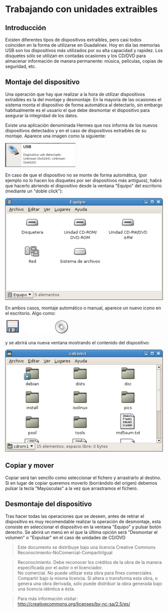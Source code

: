 # Trabajando con unidades extraibles

## Introducción

Existen diferentes tipos de dispositivos extraíbles, pero casi todos coinciden en la forma de utilizarse en Guadalinex. Hoy en día las memorias USB son los dispositivos más utilizados por su alta capacidad y rapidez. Los disquetes sólo se utilizan en contadas ocasiones y los CD/DVD para almacenar información de manera permanente: música, películas, copias de seguridad, etc.  

## Montaje del dispositivo  

Una operación que hay que realizar a la hora de utilizar dispositivos extraíbles es la del montaje y desmontaje. En la mayoría de las ocasiones el sistema monta el dispositivo de forma automática al detectarlo, sin embargo habitualmente es el usuario el que debe desmontar el dispositivo para asegurar la integridad de los datos.

Existe una aplicación denominada Hermes que nos informa de los nuevos dispositivos detectados y en el caso de dispositivos extraíbles de su montaje. Aparece una imagen como la siguiente:  

![](../img/usb.png)  

  
En caso de que el dispositivo no se monte de forma automática, (por ejemplo no lo hacen los disquetes por ser dispositivos más antiguos), habrá que hacerlo abriendo el dispositivo desde la ventana "Equipo" del escritorio (mediante un "doble click"):  
  

![equipo](../img/equipo.png "equipo")  
  

En ambos casos, montaje automático o manual, aparece un nuevo icono en el escritorio. Algo como:  

![iconos](../img/cdrom2.png "iconos")  

y se abrirá una nueva ventana mostrando el contenido del dispositivo:  

![contenido cdrom](../img/cdrom3.png "contenido cdrom")  

## Copiar y mover  

Copiar será tan sencillo como seleccionar el fichero y arrastrarlo al destino. Si en lugar de copiar queremos moverlo (borrándolo del origen) debemos pulsar la tecla "Mayúsculas" a la vez que arrastramos el fichero.  
  

## Desmontaje del dispositivo

Tras hacer todas las operaciones que se deseen, antes de retirar el dispositivo es muy recomendable realizar la operación de desmontaje, esta consiste en seleccionar el dispositivo en la ventana "Equipo" y pulsar botón derecho. Se abrirá un menú en el que la última opción será "Desmontar el volumen" o "Expulsar" en el caso de unidades de CD/DVD

> Este documento se distribuye bajo una licencia Creative Commons Reconocimiento-NoComercial-CompartirIgual  
  
> Reconocimiento. Debe reconocer los créditos de la obra de la manera especificada por el autor o el licenciador.  
> No comercial. No puede utilizar esta obra para fines comerciales.  
> Compartir bajo la misma licencia. Si altera o transforma esta obra, o genera una obra derivada, sólo puede distribuir la obra generada bajo una licencia idéntica a ésta.  
  
  
> Para más información visitar: http://creativecommons.org/licenses/by-nc-sa/2.5/es/